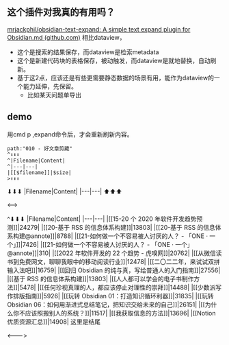## 这个插件对我真的有用吗？

[mrjackphil/obsidian-text-expand: A simple text expand plugin for Obsidian.md (github.com)](https://github.com/mrjackphil/obsidian-text-expand)
相比dataview，
- 这个是搜索的结果保存，而dataview是检索metadata
- 这个是新建代码块的表格保存，被动触发，而dataview是就地替换，自动刷新。
- 基于这2点，应该还是有些更需要静态数据的场景有用，能作为dataview的一个能力延伸，先保留。
	- 比如某天问题单导出

## demo

用cmd p ,expand命令后，才会重新刷新内容。

```expander
path:"010 - 好文章剪藏"
^⬇⬇⬇
^|Filename|Content|
^|---|---|
|[[$filename]]|$size|
>⬆⬆⬆
```

 
⬇⬇⬇
|Filename|Content|
|---|---|
⬆⬆⬆
 
<-->
 
^⬇⬇⬇
|Filename|Content|
|---|---|
|[[15-20 个 2020 年软件开发趋势预测]]|24279|
|[[20-基于 RSS 的信息体系构建]]|13803|
|[[20-基于 RSS 的信息体系构建@annote]]|8788|
|[[21-如何做一个不容易被人讨厌的人？ - 「ONE · 一个」]]|7426|
|[[21-如何做一个不容易被人讨厌的人？ - 「ONE · 一个」@annote]]|310|
|[[2022 年软件开发的 22 个趋势 - 虎嗅网]]|20762|
|[[从微信读书到免费网文，聊聊我眼中的移动阅读行业]]|12478|
|[[二〇二二年，来试试双拼输入法吧]]|16759|
|[[回归 Obsidian 的纯与真，写给普通人的入门指南]]|27556|
|[[基于 RSS 的信息体系构建]]|13803|
|[[人人都可以学会的电子书制作方法]]|5478|
|[[任何珍视真理的人，都应该停止对理性的崇拜]]|14488|
|[[少数派写作排版指南]]|5926|
|[[玩转 Obsidian 01：打造知识循环利器]]|31835|
|[[玩转 Obsidian 06：如何用渐进式总结笔记，把知识交给未来的自己]]|26151|
|[[为什么你不应该照搬别人的系统？]]|11517|
|[[我获取信息的方法]]|13696|
|[[Notion 优质资源汇总]]|14908|
 这里是结尾
 
<--->
